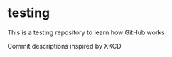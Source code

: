 # testing
This is a testing repository to learn how GitHub works

Commit descriptions inspired by XKCD
